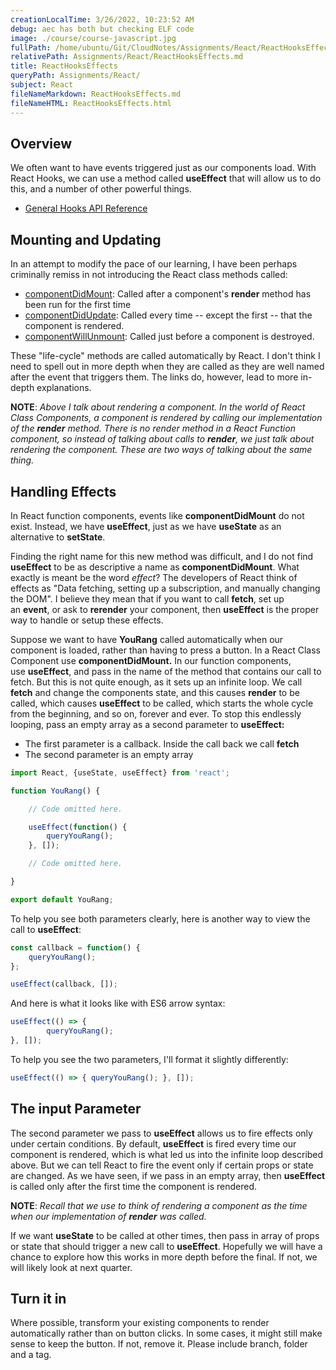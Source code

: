 ```yaml
---
creationLocalTime: 3/26/2022, 10:23:52 AM
debug: aec has both but checking ELF code
image: ./course/course-javascript.jpg
fullPath: /home/ubuntu/Git/CloudNotes/Assignments/React/ReactHooksEffects.md
relativePath: Assignments/React/ReactHooksEffects.md
title: ReactHooksEffects
queryPath: Assignments/React/
subject: React
fileNameMarkdown: ReactHooksEffects.md
fileNameHTML: ReactHooksEffects.html
---
```



<!-- toc -->
<!-- tocstop -->

## Overview

We often want to have events triggered just as our components load. With React Hooks, we can use a method called **useEffect** that will allow us to do this, and a number of other powerful things.

- [General Hooks API Reference](https://reactjs.org/docs/hooks-reference.html)

## Mounting and Updating

In an attempt to modify the pace of our learning, I have been perhaps criminally remiss in not introducing the React class methods called:

*   [componentDidMount](https://reactjs.org/docs/react-component.html#componentdidmount): Called after a component's **render** method has been run for the first time
*   [componentDidUpdate](https://reactjs.org/docs/react-component.html#componentdidupdate): Called every time -- except the first -- that the component is rendered.
*   [componentWillUnmount](https://reactjs.org/docs/react-component.html#componentwillunmount): Called just before a component is destroyed.

These "life-cycle" methods are called automatically by React. I don't think I need to spell out in more depth when they are called as they are well named after the event that triggers them. The links do, however, lead to more in-depth explanations.

**NOTE**: _Above I talk about rendering a component. In the world of React Class Components, a component is rendered by calling our implementation of the **render** method. There is no render method in a React Function component, so instead of talking about calls to **render**, we just talk about rendering the component. These are two ways of talking about the same thing._

## Handling Effects

In React function components, events like **componentDidMount** do not exist. Instead, we have **useEffect**, just as we have **useState** as an alternative to **setState**. 

Finding the right name for this new method was difficult, and I do not find **useEffect** to be as descriptive a name as **componentDidMount**. What exactly is meant be the word _effect_? The developers of React think of effects as "Data fetching, setting up a subscription, and manually changing the DOM". I believe they mean that if you want to call **fetch**, set up an **event**, or ask to **rerender** your component, then **useEffect** is the proper way to handle or setup these effects.

Suppose we want to have **YouRang** called automatically when our component is loaded, rather than having to press a button. In a React Class Component use **componentDidMount.** In our function components, use **useEffect**, and pass in the name of the method that contains our call to fetch. But this is not quite enough, as it sets up an infinite loop. We call **fetch** and change the components state, and this causes **render** to be called, which causes **useEffect** to be called, which starts the whole cycle from the beginning, and so on, forever and ever. To stop this endlessly looping, pass an empty array as a second parameter to **useEffect:**

*   The first parameter is a callback. Inside the call back we call **fetch** 
*   The second parameter is an empty array

```javascript
import React, {useState, useEffect} from 'react';

function YouRang() {

    // Code omitted here.

    useEffect(function() {
        queryYouRang();
    }, []);

    // Code omitted here.

}

export default YouRang;
```

To help you see both parameters clearly, here is another way to view the call to **useEffect**:

```javascript
const callback = function() {
    queryYouRang();
};

useEffect(callback, []);
```

And here is what it looks like with ES6 arrow syntax:

```JavaScript
useEffect(() => {
        queryYouRang();
}, []);
```

To help you see the two parameters, I'll format it slightly differently:

```javascript
useEffect(() => { queryYouRang(); }, []);
```

## The input Parameter

The second parameter we pass to **useEffect** allows us to fire effects only under certain conditions. By default, **useEffect** is fired every time our component is rendered, which is what led us into the infinite loop described above. But we can tell React to fire the event only if certain props or state are changed. As we have seen, if we pass in an empty array, then **useEffect** is called only after the first time the component is rendered.

**NOTE**: _Recall that we use to think of rendering a component as the time when our implementation of **render** was called._

If we want **useState** to be called at other times, then pass in array of props or state that should trigger a new call to **useEffect**. Hopefully we will have a chance to explore how this works in more depth before the final. If not, we will likely look at next quarter.

## Turn it in

Where possible, transform your existing components to render automatically rather than on button clicks. In some cases, it might still make sense to keep the button. If not, remove it. Please include branch, folder and a tag.
